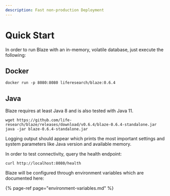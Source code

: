 ```yaml
---
description: Fast non-production Deployment
---
```


# Quick Start

In order to run Blaze with an in-memory, volatile database, just execute the following:

## Docker

```text
docker run -p 8080:8080 liferesearch/blaze:0.6.4
```

## Java

Blaze requires at least Java 8 and is also tested with Java 11.

```text
wget https://github.com/life-research/blaze/releases/download/v0.6.4/blaze-0.6.4-standalone.jar
java -jar blaze-0.6.4-standalone.jar
```

Logging output should appear which prints the most important settings and system parameters like Java version and available memory.

In order to test connectivity, query the health endpoint:

```text
curl http://localhost:8080/health
```

Blaze will be configured through environment variables which are documented here:

{% page-ref page="environment-variables.md" %}

